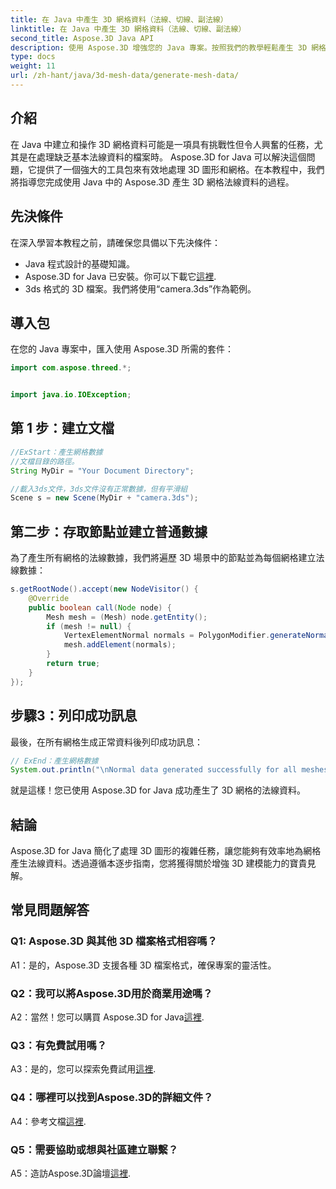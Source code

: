 ```yaml
---
title: 在 Java 中產生 3D 網格資料（法線、切線、副法線）
linktitle: 在 Java 中產生 3D 網格資料（法線、切線、副法線）
second_title: Aspose.3D Java API
description: 使用 Aspose.3D 增強您的 Java 專案。按照我們的教學輕鬆產生 3D 網格的法線資料。輕鬆深入研究 3D 圖形。
type: docs
weight: 11
url: /zh-hant/java/3d-mesh-data/generate-mesh-data/
---
```

## 介紹

在 Java 中建立和操作 3D 網格資料可能是一項具有挑戰性但令人興奮的任務，尤其是在處理缺乏基本法線資料的檔案時。 Aspose.3D for Java 可以解決這個問題，它提供了一個強大的工具包來有效地處理 3D 圖形和網格。在本教程中，我們將指導您完成使用 Java 中的 Aspose.3D 產生 3D 網格法線資料的過程。

## 先決條件

在深入學習本教程之前，請確保您具備以下先決條件：

- Java 程式設計的基礎知識。
-  Aspose.3D for Java 已安裝。你可以下載它[這裡](https://releases.aspose.com/3d/java/).
- 3ds 格式的 3D 檔案。我們將使用“camera.3ds”作為範例。

## 導入包

在您的 Java 專案中，匯入使用 Aspose.3D 所需的套件：

```java
import com.aspose.threed.*;


import java.io.IOException;
```

## 第 1 步：建立文檔

```java
//ExStart：產生網格數據
//文檔目錄的路徑。
String MyDir = "Your Document Directory";

//載入3ds文件，3ds文件沒有正常數據，但有平滑組
Scene s = new Scene(MyDir + "camera.3ds");
```

## 第二步：存取節點並建立普通數據

為了產生所有網格的法線數據，我們將遍歷 3D 場景中的節點並為每個網格建立法線數據：

```java
s.getRootNode().accept(new NodeVisitor() {
    @Override
    public boolean call(Node node) {
        Mesh mesh = (Mesh) node.getEntity();
        if (mesh != null) {
            VertexElementNormal normals = PolygonModifier.generateNormal(mesh);
            mesh.addElement(normals);
        }
        return true;
    }
});
```

## 步驟3：列印成功訊息

最後，在所有網格生成正常資料後列印成功訊息：

```java
// ExEnd：產生網格數據
System.out.println("\nNormal data generated successfully for all meshes.");
```

就是這樣！您已使用 Aspose.3D for Java 成功產生了 3D 網格的法線資料。

## 結論

Aspose.3D for Java 簡化了處理 3D 圖形的複雜任務，讓您能夠有效率地為網格產生法線資料。透過遵循本逐步指南，您將獲得關於增強 3D 建模能力的寶貴見解。

## 常見問題解答

### Q1: Aspose.3D 與其他 3D 檔案格式相容嗎？

A1：是的，Aspose.3D 支援各種 3D 檔案格式，確保專案的靈活性。

### Q2：我可以將Aspose.3D用於商業用途嗎？

 A2：當然！您可以購買 Aspose.3D for Java[這裡](https://purchase.aspose.com/buy).

### Q3：有免費試用嗎？

 A3：是的，您可以探索免費試用[這裡](https://releases.aspose.com/).

### Q4：哪裡可以找到Aspose.3D的詳細文件？

 A4：參考文檔[這裡](https://reference.aspose.com/3d/java/).

### Q5：需要協助或想與社區建立聯繫？

 A5：造訪Aspose.3D論壇[這裡](https://forum.aspose.com/c/3d/18).